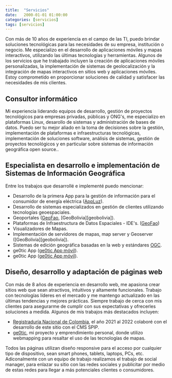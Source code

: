 ```yaml
---
title:  "Servicios"
date:   2000-01-01 01:00:00
categories: [servicios]
tags: [servicios]
---
```


Con más de 10 años de experiencia en el campo de las TI, puedo brindar soluciones tecnológicas para las necesidades de su empresa, institución o negocio. Me especializo en el desarrollo de aplicaciones móviles y mapas interactivos, utilizando las últimas tecnologías y herramientas. Algunos de los servicios que he trabajado incluyen la creación de aplicaciones móviles personalizadas, la implementación de sistemas de geolocalización y la integración de mapas interactivos en sitios web y aplicaciones móviles. Estoy comprometido en proporcionar soluciones de calidad y satisfacer las necesidades de mis clientes.

## Consultor informático
Mi experiencia liderando equipos de desarrollo, gestión de proyectos tecnológicos para empresas privadas, públicas y ONG's, me especializo en plataformas Linux, desarollo de sistemas y administración de bases de datos. Puedo ser tu mejor aliado en la toma de decisiones sobre la gestión, implementación de plataformas e infraestructuras tecnológicas, implementación de soluciones software, análisis de sistemas, gestión de proyectos tecnológicos y en particular sobre sistemas de información geográfica open source..


## Especialista en desarrollo e implementación de Sistemas de Información Geográfica
Entre los trabajos que desarrollé e implementé puedo mencionar:

- Desarrollo de la primera App para la gestión de información para el consumidor de energía eléctrica ([AppLuz][AppLuz]).
- Desarrollo de sistemas especializados en gestión de clientes utilizando tecnologías geoespaciales.
- Geoportales ([GeoFao][geofao], [GeoBolivia][geobolivia]).
- Plataformas de Infraestructura de Datos Espaciales - IDE's. ([GeoFao][geofao])
- Visualizadores de Mapas.
- Implementación de servidores de mapas, map server y Geoserver ([GeoBolivia][geobolivia]).
- Sistemas de edición geográfica basadas en la web y estándares [OGC][ogc].
- ge0tic App ([ge0tic App móvil][ge0ticApp]).
- ge0tic App ([ge0tic App móvil][ge0ticWeb]).


## Diseño, desarrollo y adaptación de páginas web
Con más de 8 años de experiencia en desarrollo web, me apasiona crear sitios web que sean atractivos, intuitivos y altamente funcionales. Trabajo con tecnologías líderes en el mercado y me mantengo actualizado en las últimas tendencias y mejores prácticas. Siempre trabajo de cerca con mis clientes para asegurarme de cumplir con sus expectativas y ofrecerles soluciones a medida. Algunos de mis trabajos más destacados incluyen:


- [Registraduría Nacional de Colombia][regis], el año 2021 al 2022 colaboré con el desarrollo de este sitio con el CMS SPIP.
- [ge0tic][ge0tic], mi proyecto y emprendimiento personal, donde utilizo webmapping para resaltar el uso de las tecnologías de mapas.


Todos las páginas utilizan diseño responsive para el acceso por cualquier tipo de dispositivo, sean smart phones, tablets, laptops, PCs, etc.
Adiconalmente con un equipo de trabajo realizamos el trabajo de social manager, para enlazar su sitio con las redes sociales y publicitar por medio de estas redes para llegar a más potenciales clientes o consumidores.




			
[ge0tic]:      https://ge0tic.github.io
[ge0ticApp]:   https://play.google.com/store/apps/details?id=com.ge0tic.bo
[ge0ticWeb]:   https://ge0tic.github.io/ge0tic-app/
[geofao]:      http://geofao.org.bo
[AppLuz]:		https://play.google.com/store/apps/details?id=com.endetecnologias.appdlp&hl=es_GT
[ogc]:			https://es.wikipedia.org/wiki/Open_Geospatial_Consortium
[regis]:		https://registraduria.gov.co/